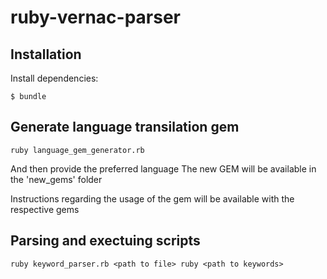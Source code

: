 # ruby-vernac-parser

## Installation

Install dependencies:

    $ bundle

## Generate language transilation gem

    ruby language_gem_generator.rb

  And then provide the preferred language
  The new GEM will be available in the 'new_gems' folder

  Instructions regarding the usage of the gem will be available with the respective gems

## Parsing and exectuing scripts
    ruby keyword_parser.rb <path to file> ruby <path to keywords> 
